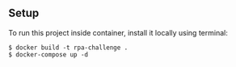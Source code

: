 ## Setup
To run this project inside container, install it locally using terminal:

```
$ docker build -t rpa-challenge .
$ docker-compose up -d
```
